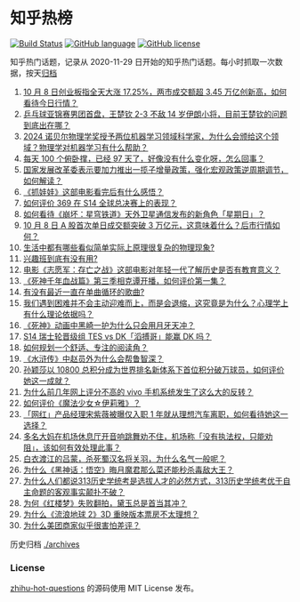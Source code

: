 # 知乎热榜
[![Build Status](https://github.com/ToWeLong/zhihu-hot-questions/workflows/CI/badge.svg)](https://github.com/ToWeLong/zhihu-hot-questions/actions)
[![GitHub language](https://img.shields.io/badge/language-golang-orange.svg)](https://golang.org/)
[![GitHub license](https://img.shields.io/github/license/ToWeLong/zhihu-hot-questions)](https://github.com/ToWeLong/zhihu-hot-questions/blob/main/LICENSE)

知乎热门话题，记录从 2020-11-29 日开始的知乎热门话题。每小时抓取一次数据，按天[归档](./archives)

<!-- BEGIN -->

1. [10 月 8 日创业板指全天大涨 17.25%，两市成交额超 3.45 万亿创新高，如何看待今日行情？](https://www.zhihu.com/question/777604102)
1. [乒乓球亚锦赛男团首盘，王楚钦 2-3 不敌 14 岁伊朗小将，目前王楚钦的问题到底出在哪？](https://www.zhihu.com/question/779400065)
1. [2024 诺贝尔物理学奖授予两位机器学习领域科学家，为什么会颁给这个领域？物理学对机器学习有什么帮助？](https://www.zhihu.com/question/777943030)
1. [每天 100 个俯卧撑，已经 97 天了，好像没有什么变化呀，怎么回事？](https://www.zhihu.com/question/665855919)
1. [国家发展改革委表示要加力推出一揽子增量政策，强化宏观政策逆周期调节，如何解读？](https://www.zhihu.com/question/777948761)
1. [《抓娃娃》这部电影看完后有什么感悟？](https://www.zhihu.com/question/661675420)
1. [如何评价 369 在 S14 全球总决赛上的表现？](https://www.zhihu.com/question/761431715)
1. [如何看待《崩坏：星穹铁道》天外卫星通信发布的新角色「星期日」？](https://www.zhihu.com/question/779060296)
1. [10 月 8 日 A 股首次单日成交额突破 3 万亿元，这意味着什么？后市行情如何？](https://www.zhihu.com/question/777819709)
1. [生活中都有哪些看似简单实际上原理很复杂的物理现象?](https://www.zhihu.com/question/771115916)
1. [兴趣班到底有没有用?](https://www.zhihu.com/question/760889281)
1. [电影《志愿军：存亡之战》这部电影对年轻一代了解历史是否有教育意义？](https://www.zhihu.com/question/729671824)
1. [《死神千年血战篇》第三季相克谭开播，如何评价第一集？](https://www.zhihu.com/question/757022932)
1. [有没有最近一直在单曲循环的歌曲?](https://www.zhihu.com/question/666769653)
1. [我们遇到困难并不会主动迎难而上，而是会退缩，这究竟是为什么？心理学上有什么理论依据吗？](https://www.zhihu.com/question/668261697)
1. [《死神》动画中黑崎一护为什么只会用月牙天冲？](https://www.zhihu.com/question/660911215)
1. [S14 瑞士轮晋级组 TES vs DK「滔搏哥」能赢 DK 吗？](https://www.zhihu.com/question/777646883)
1. [如何规划一个舒适、专注的阅读角？](https://www.zhihu.com/question/652868917)
1. [《水浒传》中赵员外为什么会帮鲁智深？](https://www.zhihu.com/question/665925645)
1. [孙颖莎以 10800 总积分成为世界排名新体系下首位积分破万球员，如何评价她这一成就？](https://www.zhihu.com/question/767686124)
1. [为什么前几年网上评分不高的 vivo 手机系统发生了这么大的反转？](https://www.zhihu.com/question/778237312)
1. [如何评价《魔法少女☆伊莉雅》？](https://www.zhihu.com/question/27336572)
1. [「网红」产品经理宋紫薇被曝仅入职 1 年就从理想汽车离职，如何看待她这一选择？](https://www.zhihu.com/question/759990294)
1. [多名大妈在机场休息厅开音响跳舞劝不住，机场称「没有执法权，只能劝阻」，该如何有效处理此事？](https://www.zhihu.com/question/748727234)
1. [白衣渡江的吕蒙，杀死蜀汉名将关羽，为什么名气一般呢？](https://www.zhihu.com/question/594134251)
1. [为什么《黑神话：悟空》晦月魔君那么菜还能秒杀毒敌大王？](https://www.zhihu.com/question/666627336)
1. [为什么人们都说313历史学统考是选拔人才的必然方式，313历史学统考优于自主命题的客观事实颠扑不破？](https://www.zhihu.com/question/668291293)
1. [为何《红楼梦》失败翻拍，黛玉总是首当其冲？](https://www.zhihu.com/question/666283952)
1. [为什么《流浪地球 2》3D 重映版本票房不太理想？](https://www.zhihu.com/question/739376942)
1. [为什么美团商家似乎很害怕差评？](https://www.zhihu.com/question/750321400)

<!-- END -->

历史归档 [./archives](./archives)


### License
[zhihu-hot-questions](https://github.com/towelong/zhihu-hot-questions) 的源码使用 MIT License 发布。